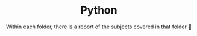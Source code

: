 <h1 align='center'> Python </h1>

<p align='center'> Within each folder, there is a report of the subjects covered in that folder 🐍 </p>
